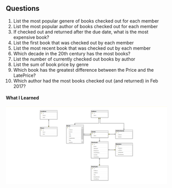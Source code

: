 
# 

## Questions
1. List the most popular genere of books checked out for each member
2. List the most popular author of books checked out for each member
3. If checked out and returned after the due date, what is the most expensive book?
4. List the first book that was checked out by each member
5. List the most recent book that was checked out by each member
6. Which decade in the 20th century has the most books?
7. List the number of currently checked out books by author
8. List the sum of book price by genre
9. Which book has the greatest difference between the Price and the LatePrice?
10. Which author had the most books checked out (and returned) in Feb 2017?

#### What I Learned
![alt Text](https://github.com/GauriBansal/Arkansas-Coding-Academy-Course-Material/blob/master/08%20-%20BookWorm%20Library%20Database/BookWorm%20Database%20Diagram.png "DB Diagram")
